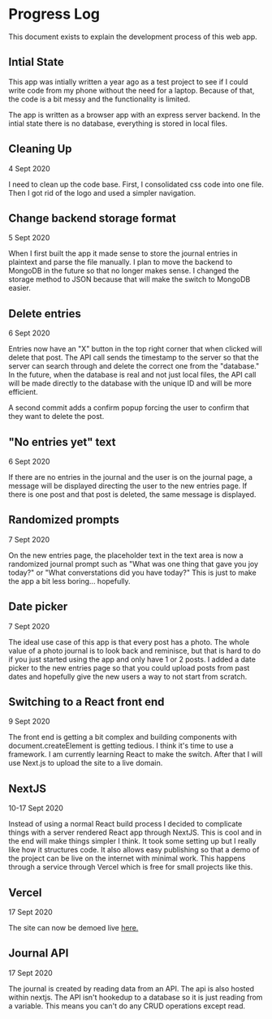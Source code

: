 
# Progress Log

This document exists to explain the development process of this web app.

## Intial State

This app was intially written a year ago as a test project to see if I could write code from my phone without the need for a laptop.
Because of that, the code is a bit messy and the functionality is limited.

The app is written as a browser app with an express server backend. In the intial state there is no database, everything is stored in local files.

## Cleaning Up

4 Sept 2020

I need to clean up the code base.
First, I consolidated css code into one file.
Then I got rid of the logo and used a simpler navigation.

## Change backend storage format

5 Sept 2020

When I first built the app it made sense to store the journal entries in plaintext and parse the file manually. I plan to move the backend to MongoDB in the future so that no longer makes sense. I changed the storage method to JSON because that will make the switch to MongoDB easier.

## Delete entries

6 Sept 2020

Entries now have an "X" button in the top right corner that when clicked will delete that post. The API call sends the timestamp to the server so that the server can search through and delete the correct one from the "database." In the future, when the database is real and not just local files, the API call will be made directly to the database with the unique ID and will be more efficient.

A second commit adds a confirm popup forcing the user to confirm that they want to delete the post.

## "No entries yet" text

6 Sept 2020

If there are no entries in the journal and the user is on the journal page, a message will be displayed directing the user to the new entries page. If there is one post and that post is deleted, the same message is displayed.

## Randomized prompts

7 Sept 2020

On the new entries page, the placeholder text in the text area is now a randomized journal prompt such as "What was one thing that gave you joy today?" or "What converstations did you have today?" This is just to make the app a bit less boring... hopefully.

## Date picker

7 Sept 2020

The ideal use case of this app is that every post has a photo. The whole value of a photo journal is to look back and reminisce, but that is hard to do if you just started using the app and only have 1 or 2 posts. I added a date picker to the new entries page so that you could upload posts from past dates and hopefully give the new users a way to not start from scratch.

## Switching to a React front end

9 Sept 2020

The front end is getting a bit complex and building components with document.createElement is getting tedious. I think it's time to use a framework. I am currently learning React to make the switch. After that I will use Next.js to upload the site to a live domain.

## NextJS

10-17 Sept 2020

Instead of using a normal React build process I decided to complicate things with a server rendered React app through NextJS. This is cool and in the end will make things simpler I think. It took some setting up but I really like how it structures code. It also allows easy publishing so that a demo of the project can be live on the internet with minimal work. This happens through a service through Vercel which is free for small projects like this.

## Vercel

17 Sept 2020

The site can now be demoed live [here.](https://capsulate.vercel.app)

## Journal API

17 Sept 2020

The journal is created by reading data from an API. The api is also hosted within nextjs. The API isn't hookedup to a database so it is just reading from a variable. This means you can't do any CRUD operations except read.

